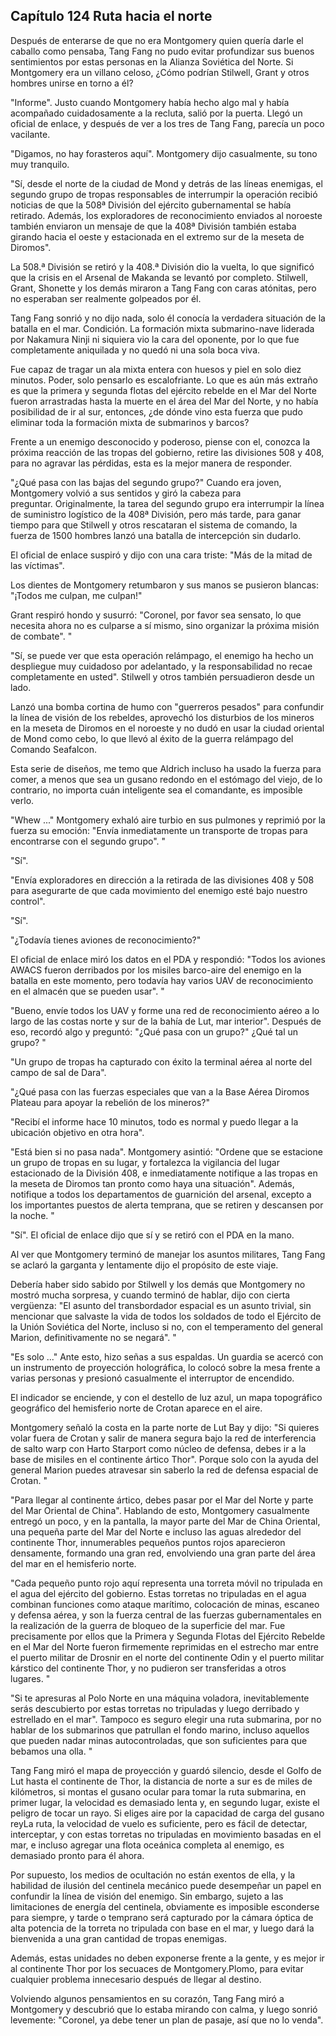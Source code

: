 
## Capítulo 124 Ruta hacia el norte

Después de enterarse de que no era Montgomery quien quería darle el caballo como pensaba, Tang Fang no pudo evitar profundizar sus buenos sentimientos por estas personas en la Alianza Soviética del Norte. Si Montgomery era un villano celoso, ¿Cómo podrían Stilwell, Grant y otros hombres unirse en torno a él?

"Informe". Justo cuando Montgomery había hecho algo mal y había acompañado cuidadosamente a la recluta, salió por la puerta. Llegó un oficial de enlace, y después de ver a los tres de Tang Fang, parecía un poco vacilante.

"Digamos, no hay forasteros aquí". Montgomery dijo casualmente, su tono muy tranquilo.

"Sí, desde el norte de la ciudad de Mond y detrás de las líneas enemigas, el segundo grupo de tropas responsables de interrumpir la operación recibió noticias de que la 508ª División del ejército gubernamental se había retirado. Además, los exploradores de reconocimiento enviados al noroeste también enviaron un mensaje de que la 408ª División también estaba girando hacia el oeste y estacionada en el extremo sur de la meseta de Diromos".

La 508.ª División se retiró y la 408.ª División dio la vuelta, lo que significó que la crisis en el Arsenal de Makanda se levantó por completo. Stilwell, Grant, Shonette y los demás miraron a Tang Fang con caras atónitas, pero no esperaban ser realmente golpeados por él.

Tang Fang sonrió y no dijo nada, solo él conocía la verdadera situación de la batalla en el mar. Condición. La formación mixta submarino-nave liderada por Nakamura Ninji ni siquiera vio la cara del oponente, por lo que fue completamente aniquilada y no quedó ni una sola boca viva.

Fue capaz de tragar un ala mixta entera con huesos y piel en solo diez minutos. Poder, solo pensarlo es escalofriante. Lo que es aún más extraño es que la primera y segunda flotas del ejército rebelde en el Mar del Norte fueron arrastradas hasta la muerte en el área del Mar del Norte, y no había posibilidad de ir al sur, entonces, ¿de dónde vino esta fuerza que pudo eliminar toda la formación mixta de submarinos y barcos?

Frente a un enemigo desconocido y poderoso, piense con el, conozca la próxima reacción de las tropas del gobierno, retire las divisiones 508 y 408, para no agravar las pérdidas, esta es la mejor manera de responder.

"¿Qué pasa con las bajas del segundo grupo?" Cuando era joven, Montgomery volvió a sus sentidos y giró la cabeza para preguntar. Originalmente, la tarea del segundo grupo era interrumpir la línea de suministro logístico de la 408ª División, pero más tarde, para ganar tiempo para que Stilwell y otros rescataran el sistema de comando, la fuerza de 1500 hombres lanzó una batalla de intercepción sin dudarlo.

El oficial de enlace suspiró y dijo con una cara triste: "Más de la mitad de las víctimas".

Los dientes de Montgomery retumbaron y sus manos se pusieron blancas: "¡Todos me culpan, me culpan!"

Grant respiró hondo y susurró: "Coronel, por favor sea sensato, lo que necesita ahora no es culparse a sí mismo, sino organizar la próxima misión de combate". "

"Sí, se puede ver que esta operación relámpago, el enemigo ha hecho un despliegue muy cuidadoso por adelantado, y la responsabilidad no recae completamente en usted". Stilwell y otros también persuadieron desde un lado.

Lanzó una bomba cortina de humo con "guerreros pesados" para confundir la línea de visión de los rebeldes, aprovechó los disturbios de los mineros en la meseta de Diromos en el noroeste y no dudó en usar la ciudad oriental de Mond como cebo, lo que llevó al éxito de la guerra relámpago del Comando Seafalcon.

Esta serie de diseños, me temo que Aldrich incluso ha usado la fuerza para comer, a menos que sea un gusano redondo en el estómago del viejo, de lo contrario, no importa cuán inteligente sea el comandante, es imposible verlo.

"Whew ..." Montgomery exhaló aire turbio en sus pulmones y reprimió por la fuerza su emoción: "Envía inmediatamente un transporte de tropas para encontrarse con el segundo grupo". "

"Sí".

"Envía exploradores en dirección a la retirada de las divisiones 408 y 508 para asegurarte de que cada movimiento del enemigo esté bajo nuestro control".

"Sí".

"¿Todavía tienes aviones de reconocimiento?"

El oficial de enlace miró los datos en el PDA y respondió: "Todos los aviones AWACS fueron derribados por los misiles barco-aire del enemigo en la batalla en este momento, pero todavía hay varios UAV de reconocimiento en el almacén que se pueden usar". "

"Bueno, envíe todos los UAV y forme una red de reconocimiento aéreo a lo largo de las costas norte y sur de la bahía de Lut, mar interior". Después de eso, recordó algo y preguntó: "¿Qué pasa con un grupo?" ¿Qué tal un grupo? "

"Un grupo de tropas ha capturado con éxito la terminal aérea al norte del campo de sal de Dara".

"¿Qué pasa con las fuerzas especiales que van a la Base Aérea Diromos Plateau para apoyar la rebelión de los mineros?"

"Recibí el informe hace 10 minutos, todo es normal y puedo llegar a la ubicación objetivo en otra hora".

"Está bien si no pasa nada". Montgomery asintió: "Ordene que se estacione un grupo de tropas en su lugar, y fortalezca la vigilancia del lugar estacionado de la División 408, e inmediatamente notifique a las tropas en la meseta de Diromos tan pronto como haya una situación". Además, notifique a todos los departamentos de guarnición del arsenal, excepto a los importantes puestos de alerta temprana, que se retiren y descansen por la noche. "

"Sí". El oficial de enlace dijo que sí y se retiró con el PDA en la mano.

Al ver que Montgomery terminó de manejar los asuntos militares, Tang Fang se aclaró la garganta y lentamente dijo el propósito de este viaje.

Debería haber sido sabido por Stilwell y los demás que Montgomery no mostró mucha sorpresa, y cuando terminó de hablar, dijo con cierta vergüenza: "El asunto del transbordador espacial es un asunto trivial, sin mencionar que salvaste la vida de todos los soldados de todo el Ejército de la Unión Soviética del Norte, incluso si no, con el temperamento del general Marion, definitivamente no se negará". "

"Es solo ..." Ante esto, hizo señas a sus espaldas. Un guardia se acercó con un instrumento de proyección holográfica, lo colocó sobre la mesa frente a varias personas y presionó casualmente el interruptor de encendido.

El indicador se enciende, y con el destello de luz azul, un mapa topográfico geográfico del hemisferio norte de Crotan aparece en el aire.

Montgomery señaló la costa en la parte norte de Lut Bay y dijo: "Si quieres volar fuera de Crotan y salir de manera segura bajo la red de interferencia de salto warp con Harto Starport como núcleo de defensa, debes ir a la base de misiles en el continente ártico Thor". Porque solo con la ayuda del general Marion puedes atravesar sin saberlo la red de defensa espacial de Crotan. "

"Para llegar al continente ártico, debes pasar por el Mar del Norte y parte del Mar Oriental de China". Hablando de esto, Montgomery casualmente entregó un poco, y en la pantalla, la mayor parte del Mar de China Oriental, una pequeña parte del Mar del Norte e incluso las aguas alrededor del continente Thor, innumerables pequeños puntos rojos aparecieron densamente, formando una gran red, envolviendo una gran parte del área del mar en el hemisferio norte.

"Cada pequeño punto rojo aquí representa una torreta móvil no tripulada en el agua del ejército del gobierno. Estas torretas no tripuladas en el agua combinan funciones como ataque marítimo, colocación de minas, escaneo y defensa aérea, y son la fuerza central de las fuerzas gubernamentales en la realización de la guerra de bloqueo de la superficie del mar. Fue precisamente por ellos que la Primera y Segunda Flotas del Ejército Rebelde en el Mar del Norte fueron firmemente reprimidas en el estrecho mar entre el puerto militar de Drosnir en el norte del continente Odin y el puerto militar kárstico del continente Thor, y no pudieron ser transferidas a otros lugares. "

"Si te apresuras al Polo Norte en una máquina voladora, inevitablemente serás descubierto por estas torretas no tripuladas y luego derribado y estrellado en el mar". Tampoco es seguro elegir una ruta submarina, por no hablar de los submarinos que patrullan el fondo marino, incluso aquellos que pueden nadar minas autocontroladas, que son suficientes para que bebamos una olla. "

Tang Fang miró el mapa de proyección y guardó silencio, desde el Golfo de Lut hasta el continente de Thor, la distancia de norte a sur es de miles de kilómetros, si montas el gusano ocular para tomar la ruta submarina, en primer lugar, la velocidad es demasiado lenta y, en segundo lugar, existe el peligro de tocar un rayo. Si eliges aire por la capacidad de carga del gusano reyLa ruta, la velocidad de vuelo es suficiente, pero es fácil de detectar, interceptar, y con estas torretas no tripuladas en movimiento basadas en el mar, e incluso agregar una flota oceánica completa al enemigo, es demasiado pronto para él ahora.

Por supuesto, los medios de ocultación no están exentos de ella, y la habilidad de ilusión del centinela mecánico puede desempeñar un papel en confundir la línea de visión del enemigo. Sin embargo, sujeto a las limitaciones de energía del centinela, obviamente es imposible esconderse para siempre, y tarde o temprano será capturado por la cámara óptica de alta potencia de la torreta no tripulada con base en el mar, y luego dará la bienvenida a una gran cantidad de tropas enemigas.

Además, estas unidades no deben exponerse frente a la gente, y es mejor ir al continente Thor por los secuaces de Montgomery.Plomo, para evitar cualquier problema innecesario después de llegar al destino.

Volviendo algunos pensamientos en su corazón, Tang Fang miró a Montgomery y descubrió que lo estaba mirando con calma, y luego sonrió levemente: "Coronel, ya debe tener un plan de pasaje, así que no lo venda".
